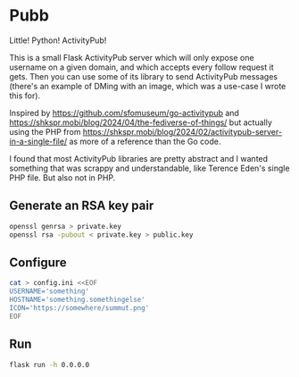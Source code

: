 # Pubb

Little! Python! ActivityPub!

This is a small Flask ActivityPub server which will only expose one username on a given domain, and which accepts every follow request it gets. Then you can use some of its library to send ActivityPub messages (there's an example of DMing with an image, which was a use-case I wrote this for).

Inspired by https://github.com/sfomuseum/go-activitypub and https://shkspr.mobi/blog/2024/04/the-fediverse-of-things/ but actually using the PHP from https://shkspr.mobi/blog/2024/02/activitypub-server-in-a-single-file/ as more of a reference than the Go code.

I found that most ActivityPub libraries are pretty abstract and I wanted something that was scrappy and understandable, like Terence Eden's single PHP file. But also not in PHP.

## Generate an RSA key pair

```bash
openssl genrsa > private.key
openssl rsa -pubout < private.key > public.key
```

## Configure

```bash
cat > config.ini <<EOF
USERNAME='something'
HOSTNAME='something.somethingelse'
ICON='https://somewhere/summut.png'
EOF
```

## Run

```bash
flask run -h 0.0.0.0
```
